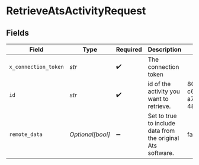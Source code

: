 # RetrieveAtsActivityRequest


## Fields

| Field                                                       | Type                                                        | Required                                                    | Description                                                 | Example                                                     |
| ----------------------------------------------------------- | ----------------------------------------------------------- | ----------------------------------------------------------- | ----------------------------------------------------------- | ----------------------------------------------------------- |
| `x_connection_token`                                        | *str*                                                       | :heavy_check_mark:                                          | The connection token                                        |                                                             |
| `id`                                                        | *str*                                                       | :heavy_check_mark:                                          | id of the activity you want to retrieve.                    | 801f9ede-c698-4e66-a7fc-48d19eebaa4f                        |
| `remote_data`                                               | *Optional[bool]*                                            | :heavy_minus_sign:                                          | Set to true to include data from the original Ats software. | false                                                       |